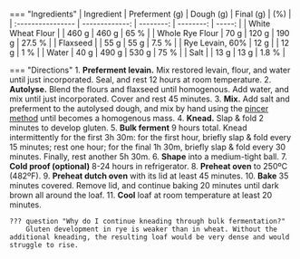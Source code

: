 === "Ingredients"
    | Ingredient        | Preferment (g) | Dough (g) | Final (g) |    (%) |
    | :---------------- | -------------: | --------: | --------: | -----: |
    | White Wheat Flour |                |     460 g |     460 g |   65 % |
    | Whole Rye Flour   |           70 g |     120 g |     190 g | 27.5 % |
    | Flaxseed          |                |      55 g |      55 g |  7.5 % |
    | Rye Levain, 60%   |           12 g |           |      12 g |    1 % |
    | Water             |           40 g |     490 g |     530 g |   75 % |
    | Salt              |                |      13 g |      13 g |  1.8 % |

=== "Directions"
    1. **Preferment levain.** Mix restored levain, flour, and water until just incorporated. Seal, and rest 12 hours at room temperature.
    2. **Autolyse.** Blend the flours and flaxseed until homogenous. Add water, and mix until just incorporated. Cover and rest 45 minutes.
    3. **Mix.** Add salt and preferment to the autolysed dough, and mix by hand using the [pincer method](https://www.youtube.com/watch?v=HoY7CPw0E1s) until becomes a homogenous mass.
    4. **Knead.** Slap & fold 2 minutes to develop gluten.
    5. **Bulk ferment** 9 hours total. Knead intermittently for the first 3h 30m: for the first hour, briefly slap & fold every 15 minutes; rest one hour; for the final 1h 30m, briefly slap & fold every 30 minutes. Finally, rest another 5h 30m.
    6. **Shape** into a medium-tight ball.
    7. **Cold proof (optional)** 8-24 hours in refrigerator.
    8.  **Preheat oven** to 250ºC (482ºF).
    9.  **Preheat dutch oven** with its lid at least 45 minutes.
    10. **Bake** 35 minutes covered. Remove lid, and continue baking 20 minutes until dark brown all around the loaf.
    11. **Cool** loaf at room temperature at least 20 minutes.

    ??? question "Why do I continue kneading through bulk fermentation?"
        Gluten development in rye is weaker than in wheat. Without the additional kneading, the resulting loaf would be very dense and would struggle to rise.

[^woodenspoon]:
    WoodenSpoon. ["Rye Levain."](https://www.thefreshloaf.com/node/41939/rye-levain) _The Fresh Loaf._ 11 March 2015.
